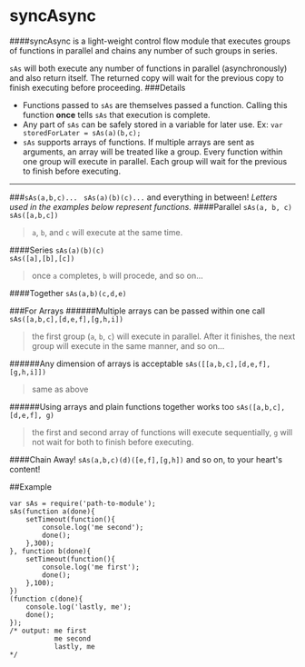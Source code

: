 syncAsync
=========

####syncAsync is a light-weight control flow module that executes groups of functions in parallel and chains any number of such groups in series.

`sAs` will both execute any number of functions in parallel (asynchronously) and also return itself. The returned copy will wait for the previous copy to finish executing before proceeding.
###Details
* Functions passed to `sAs` are themselves passed a function. Calling this function **once** tells `sAs` that execution is complete.
* Any part of `sAs` can be safely stored in a variable for later use. Ex: `var storedForLater = sAs(a)(b,c);`
* `sAs` supports arrays of functions. If multiple arrays are sent as arguments, an array will be treated like a group. Every function within one group will execute in parallel. Each group will wait for the previous to finish before executing.

****

###`sAs(a,b,c)...` ` sAs(a)(b)(c)...` and everything in between!
*Letters used in the examples below represent functions.*
####Parallel
`sAs(a, b, c)`  
`sAs([a,b,c])`
> `a`, `b`, and `c` will execute at the same time.

####Series
`sAs(a)(b)(c)`  
`sAs([a],[b],[c])`
> once `a` completes, `b` will procede, and so on...  

####Together
`sAs(a,b)(c,d,e)`

###For Arrays
######Multiple arrays can be passed within one call
`sAs([a,b,c],[d,e,f],[g,h,i])`  
> the first group (`a`, `b`, `c`) will execute in parallel. After it finishes, the next group will execute in the same manner, and so on...

######Any dimension of arrays is acceptable
`sAs([[a,b,c],[d,e,f],[g,h,i]])`  
> same as above

######Using arrays and plain functions together works too
`sAs([a,b,c],[d,e,f], g)`  
> the first and second array of functions will execute sequentially, `g` will not wait for both to finish before executing.

####Chain Away!
`sAs(a,b,c)(d)([e,f],[g,h])` and so on, to your heart's content!

##Example

    var sAs = require('path-to-module');
    sAs(function a(done){
        setTimeout(function(){
            console.log('me second');
            done();
        },300);
    }, function b(done){
        setTimeout(function(){
            console.log('me first');
            done();
        },100);
    })
    (function c(done){
        console.log('lastly, me');
        done();
    });
    /* output: me first
               me second
               lastly, me
    */
